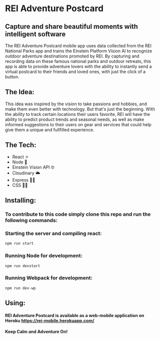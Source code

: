 # REI Adventure Postcard

## Capture and share beautiful moments with intelligent software

The REI Adventure Postcard mobile app uses data collected from the REI National Parks app and trains the Einstein Platform Vision AI to recognize outdoor adventure destinations promoted by REI. By capturing and recording data on these famous national parks and outdoor retreats, this app is able to provide adventure lovers with the ability to instantly send a virtual postcard to their friends and loved ones, with just the click of a button. 

## The Idea:

This idea was inspired by the vision to take passions and hobbies, and make them even better with technology. But that's just the beginning. With the ability to track certain locations their users favorite, REI will have the ability to predict product trends and seasonal needs, as well as make informed suggestions to their users on gear and services that could help give them a unique and fullfilled experience. 

## The Tech:

* React ⚛
* Node 📐
* Einstein Vision API 🤓
* Cloudinary 🌥
* Express 🏃🏻
* CSS 💅🏽

## Installing:

### To contribute to this code simply clone this repo and run the following commands:

### Starting the server and compiling react:
```git 
npm run start
```

### Running Node for development:
``` git
npm run devstart
```
### Running Webpack for development: 
```git
npm run dev-wp
```

## Using:

#### REI Adventure Postcard is available as a web-mobile application on Heroku https://rei-mobile.herokuapp.com/  

#### Keep Calm and Adventure On! 
